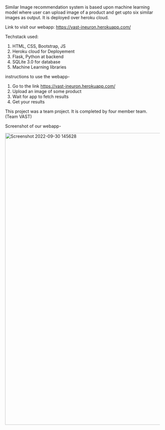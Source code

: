Similar Image recommendation system is based upon machine learning model where user can upload image of a product and get upto six similar images as output.
It is deployed over heroku cloud.

Link to visit our webapp: https://vast-ineuron.herokuapp.com/

Techstack used:

1. HTML, CSS, Bootstrap, JS
2. Heroku cloud for Deployement
3. Flask, Python at backend
4. SQLite 3.0 for database
5. Machine Learning libraries

instructions to use the webapp-

1. Go to the link https://vast-ineuron.herokuapp.com/
2. Upload an image of some product
3. Wait for app to fetch results
4. Get your results

This project was a team project. It is completed by four member team.(Team VAST)

Screenshot of our webapp-

<img width="949" alt="Screenshot 2022-09-30 145628" src="https://user-images.githubusercontent.com/73304623/193239573-04a7d21c-6325-4e0d-badb-6156e8a18775.png">
